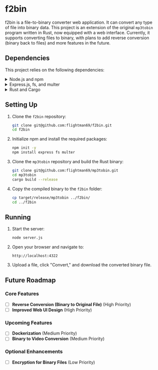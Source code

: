 # f2bin

f2bin is a file-to-binary converter web application. It can convert any type of file into binary data. This project is an extension of the original `mp3tobin` program written in Rust, now equipped with a web interface. Currently, it supports converting files to binary, with plans to add reverse conversion (binary back to files) and more features in the future.

## Dependencies

This project relies on the following dependencies:

<details>
  <summary>Node.js and npm</summary>

  - **Why?** Node.js is used to run the backend server (Express.js), while npm is used to manage JavaScript packages.
  - **Installation:**
    ```bash
    # For Linux:
    curl -fsSL https://deb.nodesource.com/setup_18.x | sudo -E bash -
    sudo apt-get install -y nodejs

    # For macOS (Homebrew):
    brew install node

    # For Windows:
    Download and install from https://nodejs.org/
    ```
</details>

<details>
  <summary>Express.js, fs, and multer</summary>

  - **Why?** These packages are required for the backend server:
    - `express`: Handles HTTP requests and serves the frontend.
    - `fs`: Used to interact with the file system.
    - `multer`: Middleware for handling file uploads.
  - **Installation:**
    ```bash
    npm install express fs multer
    ```
</details>

<details>
  <summary>Rust and Cargo</summary>

  - **Why?** Rust is needed to compile the `mp3tobin` program, which performs the file-to-binary conversion.
  - **Installation:**
    ```bash
    # For Linux and macOS:
    curl --proto '=https' --tlsv1.2 -sSf https://sh.rustup.rs | sh

    # For Windows:
    Download and install from https://rustup.rs/
    ```
</details>

## Setting Up

1. Clone the `f2bin` repository:
   ```bash
   git clone git@github.com:flightman69/f2bin.git
   cd f2bin
   ```

2. Initialize npm and install the required packages:
   ```bash
   npm init -y
   npm install express fs multer
   ```

3. Clone the `mp3tobin` repository and build the Rust binary:
   ```bash
   git clone git@github.com:flightman69/mp3tobin.git
   cd mp3tobin
   cargo build --release
   ```

4. Copy the compiled binary to the `f2bin` folder:
   ```bash
   cp target/release/mp3tobin ../f2bin/
   cd ../f2bin
   ```

## Running

1. Start the server:
   ```bash
   node server.js
   ```

2. Open your browser and navigate to:
   ```
   http://localhost:4322
   ```

3. Upload a file, click "Convert," and download the converted binary file.

## Future Roadmap

### Core Features
- [ ] **Reverse Conversion (Binary to Original File)** (High Priority)
- [ ] **Improved Web UI Design** (High Priority)

### Upcoming Features
- [ ] **Dockerization** (Medium Priority)
- [ ] **Binary to Video Conversion** (Medium Priority)

### Optional Enhancements
- [ ] **Encryption for Binary Files** (Low Priority)

